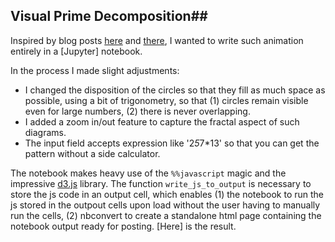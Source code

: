 ## Visual Prime Decomposition##

Inspired by blog posts [here](http://mathlesstraveled.com/2012/10/05/factorization-diagrams/) and [there](http://chrisrzhou.datanaut.io/blog/tutorials/2015/02/22/dances-with-factors-tutorial/), I wanted to write such animation entirely in a [Jupyter] notebook.

In the process I made slight adjustments:  
+ I changed the disposition of the circles so that they fill as much space as possible, using a bit of trigonometry, so that (1) circles remain visible even for large numbers, (2) there is never overlapping.
+ I added a zoom in/out feature to capture the fractal aspect of such diagrams.
+ The input field accepts expression like '2*5*7*13' so that you can get the pattern without a side calculator.


The notebook makes heavy use of the `%%javascript` magic and the impressive [d3.js](d3js.org) library.
The function `write_js_to_output` is necessary to store the js code in an output cell, which enables (1) the notebook to run the js stored in the outpout cells upon load without the user having to manually run the cells, (2) nbconvert to create a standalone html page containing the notebook output ready for posting. [Here] is the result.

